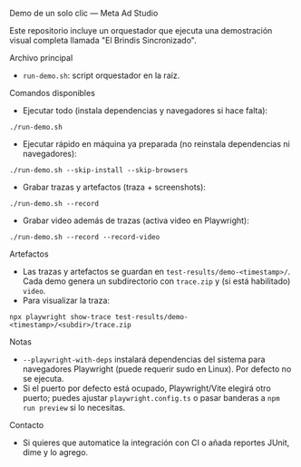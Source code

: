 Demo de un solo clic — Meta Ad Studio

Este repositorio incluye un orquestador que ejecuta una demostración visual completa llamada "El Brindis Sincronizado".

Archivo principal

- `run-demo.sh`: script orquestador en la raíz.

Comandos disponibles

- Ejecutar todo (instala dependencias y navegadores si hace falta):

```
./run-demo.sh
```

- Ejecutar rápido en máquina ya preparada (no reinstala dependencias ni navegadores):

```
./run-demo.sh --skip-install --skip-browsers
```

- Grabar trazas y artefactos (traza + screenshots):

```
./run-demo.sh --record
```

- Grabar video además de trazas (activa video en Playwright):

```
./run-demo.sh --record --record-video
```

Artefactos

- Las trazas y artefactos se guardan en `test-results/demo-<timestamp>/`. Cada demo genera un subdirectorio con `trace.zip` y (si está habilitado) `video`.
- Para visualizar la traza:

```
npx playwright show-trace test-results/demo-<timestamp>/<subdir>/trace.zip
```

Notas

- `--playwright-with-deps` instalará dependencias del sistema para navegadores Playwright (puede requerir sudo en Linux). Por defecto no se ejecuta.
- Si el puerto por defecto está ocupado, Playwright/Vite elegirá otro puerto; puedes ajustar `playwright.config.ts` o pasar banderas a `npm run preview` si lo necesitas.

Contacto

- Si quieres que automatice la integración con CI o añada reportes JUnit, dime y lo agrego.
